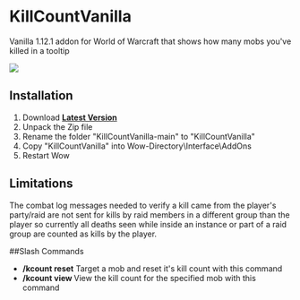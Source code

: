 # KillCountVanilla
Vanilla 1.12.1 addon for World of Warcraft that shows how many mobs you've killed in a tooltip

![](./screenshot.jpg)

## Installation
1. Download **[Latest Version](https://github.com/maloch11/KillCountVanilla/archive/refs/heads/main.zip)**
2. Unpack the Zip file
3. Rename the folder "KillCountVanilla-main" to "KillCountVanilla"
4. Copy "KillCountVanilla" into Wow-Directory\Interface\AddOns
5. Restart Wow

## Limitations
The combat log messages needed to verify a kill came from the player's party/raid are not sent for kills by raid members in a different group than the player so currently all deaths seen while inside an instance or part of a raid group are counted as kills by the player.

##Slash Commands
* **/kcount reset** Target a mob and reset it's kill count with this command
* **/kcount view <mob name>** View the kill count for the specified mob with this command
